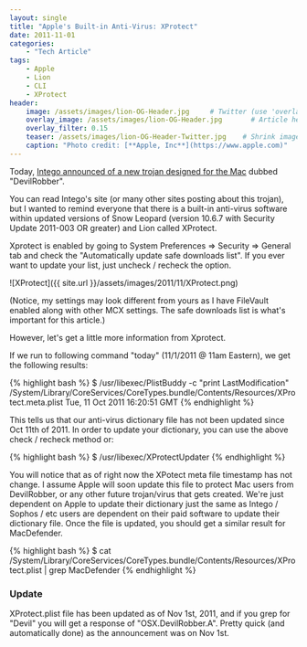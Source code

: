 ```yaml
---
layout: single
title: "Apple's Built-in Anti-Virus: XProtect"
date: 2011-11-01
categories:
    - "Tech Article"
tags:
    - Apple
    - Lion
    - CLI
    - XProtect
header:
    image: /assets/images/lion-OG-Header.jpg     # Twitter (use 'overlay_image')
    overlay_image: /assets/images/lion-OG-Header.jpg       # Article header at 2048x768
    overlay_filter: 0.15
    teaser: /assets/images/lion-OG-Header-Twitter.jpg    # Shrink image to 575 width
    caption: "Photo credit: [**Apple, Inc**](https://www.apple.com)"
---
```


Today, [Intego announced of a new trojan designed for the Mac][DevilRobber] dubbed "DevilRobber".

You can read Intego's site (or many other sites posting about this trojan), but I wanted to remind everyone that there is a built-in anti-virus software within updated versions of Snow Leopard (version 10.6.7 with Security Update 2011-003 OR greater) and Lion called XProtect.

Xprotect is enabled by going to System Preferences => Security => General tab and check the "Automatically update safe downloads list". If you ever want to update your list, just uncheck / recheck the option.

![XProtect]({{ site.url }}/assets/images/2011/11/XProtect.png)

(Notice, my settings may look different from yours as I have FileVault enabled along with other MCX settings. The safe downloads list is what's important for this article.)

However, let's get a little more information from Xprotect.

If we run to following command "today" (11/1/2011 @ 11am Eastern), we get the following results:

{% highlight bash %}
$ /usr/libexec/PlistBuddy -c "print LastModification" /System/Library/CoreServices/CoreTypes.bundle/Contents/Resources/XProtect.meta.plist
	Tue, 11 Oct 2011 16:20:51 GMT
{% endhighlight %}

This tells us that our anti-virus dictionary file has not been updated since Oct 11th of 2011. In order to update your dictionary, you can use the above check / recheck method or:

{% highlight bash %}
$ /usr/libexec/XProtectUpdater
{% endhighlight %}

You will notice that as of right now the XPotect meta file timestamp has not change. I assume Apple will soon update this file to protect Mac users from DevilRobber, or any other future trojan/virus that gets created. We're just dependent on Apple to update their dictionary just the same as Intego / Sophos / etc users are dependent on their paid software to update their dictionary file. Once the file is updated, you should get a similar result for MacDefender.

{% highlight bash %}
$ cat /System/Library/CoreServices/CoreTypes.bundle/Contents/Resources/XProtect.plist | grep MacDefender
{% endhighlight %}

### Update
XProtect.plist file has been updated as of Nov 1st, 2011, and if you grep for "Devil" you will get a response of "OSX.DevilRobber.A". Pretty quick (and automatically done) as the announcement was on Nov 1st.

[DevilRobber]: http://blog.intego.com/new-malware-devilrobber-grabs-files-and-bitcoins-performs-bitcoin-mining-and-more/
